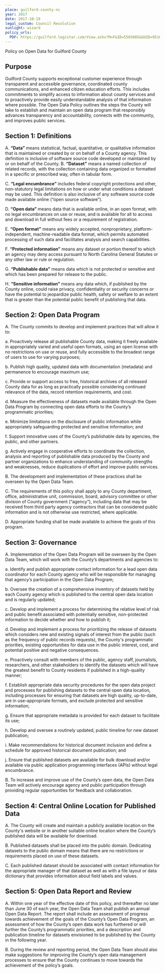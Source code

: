 ```yaml
---
place: guilford-county-nc
year: 2017
date: 2017-10-19
legal_custom: Council Resolution
sunlight: wizard
policy_urls:
  PDF: https://guilford.legistar.com/View.ashx?M=F&ID=5503085&GUID=95168185-22C6-4F0B-B44D-3923D5238C01
---
```


Policy on Open Data for Guilford County

## Purpose

Guilford County supports exceptional customer experience through transparent and accessible governance, coordinated county communications, and enhanced citizen education efforts.  This includes commitments to simplify access to information about county services and to proactively provide easily understandable analysis of that information where possible.  The Open Data Policy outlines the steps the County will take to establish and maintain an open data program that responsibly advances transparency and accountability, connects with the community, and improves public services.

## Section 1: Definitions
A.      **“Data”** means statistical, factual, quantitative, or qualitative information that is maintained or created by or on behalf of a County agency. This definition is inclusive of software source code developed or maintained by or on behalf of the County.
B.      **“Dataset”** means a named collection of related records, with the collection containing data organized or formatted in a specific or prescribed way, often in tabular form.

C.      **“Legal encumbrance”** includes federal copyright protections and other, non-statutory legal limitations on how or under what conditions a dataset may be used. This definition is also inclusive of any software source code made available online (“open source software”).

D.      **“Open data”** means data that is available online, in an open format, with no legal encumbrances on use or reuse, and is available for all to access and download in full without fees or a requirement of registration.

E.      **“Open format”** means any widely accepted, nonproprietary, platform-independent, machine-readable data format, which permits automated processing of such data and facilitates analysis and search capabilities.

F.      **“Protected information”** means any dataset or portion thereof to which an agency may deny access pursuant to North Carolina General Statutes or any other law or rule or regulation.

G.      **“Publishable data”** means data which is not protected or sensitive and which has been prepared for release to the public.

H.      **“Sensitive information”** means any data which, if published by the County online, could raise privacy, confidentiality or security concerns or have the potential to jeopardize public health, safety or welfare to an extent that is greater than the potential public benefit of publishing that data.

## Section 2: Open Data Program

A.      The County commits to develop and implement practices that will allow it to:

a.      Proactively release all publishable County data, making it freely available in appropriately varied and useful open formats, using an open license with no restrictions on use or reuse, and fully accessible to the broadest range of users to use for varying purposes;

b.      Publish high quality, updated data with documentation (metadata) and permanence to encourage maximum use;

c.      Provide or support access to free, historical archives of all released County data for as long as practically possible considering continued relevance of the data, record retention requirements, and cost.

d.      Measure the effectiveness of datasets made available through the Open Data Program by connecting open data efforts to the County’s programmatic priorities;

e.      Minimize limitations on the disclosure of public information while appropriately safeguarding protected and sensitive information; and

f.      Support innovative uses of the County’s publishable data by agencies, the public, and other partners.

g.      Actively engage in cooperative efforts to coordinate the collection, analysis and reporting of publishable data produced by the County and partner organizations to enhance understanding of community strengths and weaknesses, reduce duplications of effort and improve public services.

B.      The development and implementation of these practices shall be overseen by the Open Data Team.

C.      The requirements of this policy shall apply to any County department, office, administrative unit, commission, board, advisory committee or other division of County government (“agency”), including data that may be received from third party agency contractors that can be considered public information and is not otherwise use restricted, where applicable.

D.      Appropriate funding shall be made available to achieve the goals of this program.

## Section 3: Governance

A.      Implementation of the Open Data Program will be overseen by the Open Data Team, which will work with the County’s departments and agencies to:

a.      Identify and publish appropriate contact information for a lead open data coordinator for each County agency who will be responsible for managing that agency’s participation in the Open Data Program;

b.      Oversee the creation of a comprehensive inventory of datasets held by each County agency which is published to the central open data location and is regularly updated;

c.      Develop and implement a process for determining the relative level of risk and public benefit associated with potentially sensitive, non-protected information to decide whether and how to publish it;

d.      Develop and implement a process for prioritizing the release of datasets which considers new and existing signals of interest from the public (such as the frequency of public records requests), the County's programmatic priorities, existing opportunities for data use in the public interest, cost, and potential positive and negative consequences.

e.      Proactively consult with members of the public, agency staff, journalists, researchers, and other stakeholders to identify the datasets which will have the greatest benefit to County residents if published in a high-quality manner;

f.      Establish appropriate data security procedures for the open data project and processes for publishing datasets to the central open data location, including processes for ensuring that datasets are high quality, up-to-date, are in use-appropriate formats, and exclude protected and sensitive information;

g.      Ensure that appropriate metadata is provided for each dataset to facilitate its use;

h.      Develop and oversee a routinely updated, public timeline for new dataset publication;

i.      Make recommendations for historical document inclusion and define a schedule for approved historical document publication; and

j.      Ensure that published datasets are available for bulk download and/or available via public application programming interfaces (APIs) without legal encumbrance.

B.      To increase and improve use of the County’s open data, the Open Data Team will actively encourage agency and public participation through providing regular opportunities for feedback and collaboration.

## Section 4: Central Online Location for Published Data

A.      The County will create and maintain a publicly available location on the County's website or in another suitable online location where the County’s published data will be available for download.

B.      Published datasets shall be placed into the public domain. Dedicating datasets to the public domain means that there are no restrictions or requirements placed on use of these datasets.

C.      Each published dataset should be associated with contact information for the appropriate manager of that dataset as well as with a file layout or data dictionary that provides information about field labels and values.

## Section 5: Open Data Report and Review

A.      Within one year of the effective date of this policy, and thereafter no later than June 30 of each year, the Open Data Team shall publish an annual Open Data Report. The report shall include an assessment of progress towards achievement of the goals of the County’s Open Data Program, an assessment of how the County’s open data work has furthered or will further the County’s programmatic priorities, and a description and publication timeline for datasets envisioned to be published by the County in the following year.

B.      During the review and reporting period, the Open Data Team should also make suggestions for improving the County’s open data management processes to ensure that the County continues to move towards the achievement of the policy’s goals.
